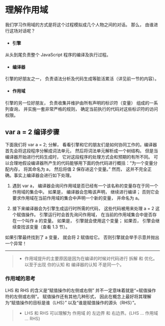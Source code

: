 # 理解作用域
我们学习作用域的方式是将这个过程模拟成几个人物之间的对话。 那么， 由谁进行这场对话呢？

* #### 引擎
从头到尾负责整个 JavaScript 程序的编译及执行过程。

* #### 编译器
引擎的好朋友之一， 负责语法分析及代码生成等脏活累活（详见前一节的内容）。

* #### 作用域
引擎的另一位好朋友， 负责收集并维护由所有声明的标识符（变量） 组成的一系列查询， 并实施一套非常严格的规则， 确定当前执行的代码对这些标识符的访问权限。

## var a = 2 编译步骤
下面我们将 var a = 2; 分解， 看看引擎和它的朋友们是如何协同工作的。编译器首先会将这段程序分解成词法单元， 然后将词法单元解析成一个树结构。 但是当编译器开始进行代码生成时， 它对这段程序的处理方式会和预期的有所不同。
可以合理地假设编译器所产生的代码能够用下面的伪代码进行概括：“为一个变量分配内存， 将其命名为 a， 然后将值 2 保存进这个变量。” 然而， 这并不完全正确。事实上编译器会进行如下处理。

1. 遇到 var a， 编译器会询问作用域是否已经有一个该名称的变量存在于同一个作用域的集合中。 如果是， 编译器会忽略该声明， 继续进行编译； 否则它会要求作用域在当前作用域的集合中声明一个新的变量， 并命名为 a。

2. 接下来编译器会为引擎生成运行时所需的代码， 这些代码被用来处理 a = 2 这个赋值操作。 引擎运行时会首先询问作用域， 在当前的作用域集合中是否存在一个叫作 a 的变量。 如果是， 引擎就会使用这个变量； 如果否， 引擎会继续查找该变量（查看 1.3
节）。

如果引擎最终找到了 a 变量， 就会将 2 赋值给它。 否则引擎就会举手示意并抛出一个异常！

---
> * 作用域提升的主要原因是因为在编译的时候对代码进行 拆解 和 优化。以至于出现 你的认知 和 编译器的认知 不是同一个。


### 作用域的思考

LHS 和 RHS 的含义是“赋值操作的左侧或右侧” 并不一定意味着就是“=赋值操作符的左侧或右侧”。 赋值操作还有其他几种形式， 因此在概念上最好将其理解为“赋值操作的目标是谁（LHS）” 以及“谁是赋值操作的源头（RHS）”。


> * LHS 和 RHS 可以理解为 作用域 的 左边界 和 右边界。{LHS ... 作用域 ... RHS}
